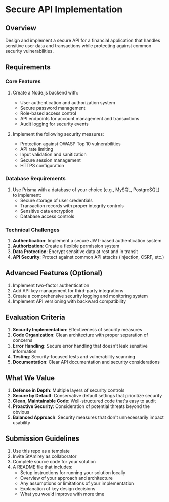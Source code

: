 # Secure API Implementation

## Overview
Design and implement a secure API for a financial application that handles sensitive user data and transactions while protecting against common security vulnerabilities.

## Requirements

### Core Features
1. Create a Node.js backend with:
   - User authentication and authorization system
   - Secure password management
   - Role-based access control
   - API endpoints for account management and transactions
   - Audit logging for security events

2. Implement the following security measures:
   - Protection against OWASP Top 10 vulnerabilities
   - API rate limiting
   - Input validation and sanitization
   - Secure session management
   - HTTPS configuration

### Database Requirements
1. Use Prisma with a database of your choice (e.g., MySQL, PostgreSQL) to implement:
   - Secure storage of user credentials
   - Transaction records with proper integrity controls
   - Sensitive data encryption
   - Database access controls

### Technical Challenges
1. **Authentication**: Implement a secure JWT-based authentication system
2. **Authorization**: Create a flexible permission system
3. **Data Protection**: Encrypt sensitive data at rest and in transit
4. **API Security**: Protect against common API attacks (injection, CSRF, etc.)

## Advanced Features (Optional)
1. Implement two-factor authentication
2. Add API key management for third-party integrations
3. Create a comprehensive security logging and monitoring system
4. Implement API versioning with backward compatibility

## Evaluation Criteria

1. **Security Implementation**: Effectiveness of security measures
2. **Code Organization**: Clean architecture with proper separation of concerns
3. **Error Handling**: Secure error handling that doesn't leak sensitive information
4. **Testing**: Security-focused tests and vulnerability scanning
5. **Documentation**: Clear API documentation and security considerations

## What We Value

1. **Defense in Depth**: Multiple layers of security controls
2. **Secure by Default**: Conservative default settings that prioritize security
3. **Clean, Maintainable Code**: Well-structured code that's easy to audit
4. **Proactive Security**: Consideration of potential threats beyond the obvious
5. **Balanced Approach**: Security measures that don't unnecessarily impact usability

## Submission Guidelines

1. Use this repo as a template
2. Invite StAmirey as collaborator
3. Complete source code for your solution
4. A README file that includes:
   - Setup instructions for running your solution locally
   - Overview of your approach and architecture
   - Any assumptions or limitations of your implementation
   - Explanation of key design decisions
   - What you would improve with more time 